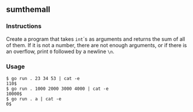 ## sumthemall

### Instructions

Create a program that takes `int`´s as arguments and returns the sum of all of them. If it is not a number, there are not enough arguments, or if there is an overflow, print `0` followed by a newline `\n`.

### Usage

```console
$ go run . 23 34 53 | cat -e
110$
$ go run . 1000 2000 3000 4000 | cat -e
10000$
$ go run . a | cat -e
0$
```
